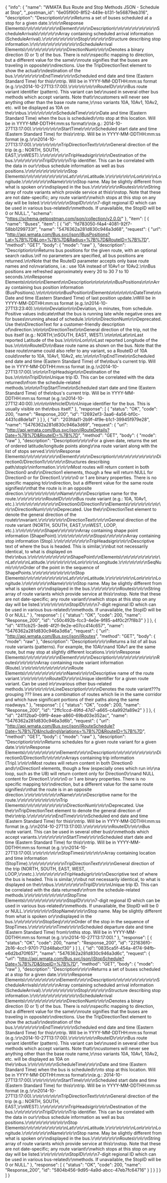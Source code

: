{
  "info": {
    "name": "WMATA Bus Route and Stop Methods JSON - Schedule at Stop",
    "_postman_id": "6e05f900-8f52-449e-b131-1e56879eb316",
    "description": "Description\r\n\r\nReturns a set of buses scheduled at a stop for a given date.\r\n\r\nResponse Elements\r\n\r\n\r\n\r\n\r\nElement\r\n\r\nDescription\r\n\r\n\r\n\r\n\r\n\r\nScheduleArrivals\r\n\r\n\r\nArray containing scheduled arrival information (ScheduleArrival).\r\n\r\n\r\n\r\n\r\nStop\r\n\r\n\r\nStructure describing stop information.\r\n\r\n\r\n\r\n\r\n\r\n\r\nScheduleArrival Elements\r\n\r\n\r\n\r\n\r\n\r\nDirectionNum\r\n\r\nDenotes a binary direction (0 or 1) of the bus. There is no\r\nspecific mapping to direction, but a different value for the same\r\nroute signifies that the buses are traveling in opposite\r\ndirections. Use the TripDirectionText element to show the actual\r\ndestination of the bus.\r\n\r\n\r\n\r\nEndTime\r\n\r\nScheduled end date and time (Eastern Standard Time) for this\r\ntrip. Will be in YYYY-MM-DDTHH:mm:ss format (e.g.:\r\n2014-10-27T13:17:00).\r\n\r\n\r\n\r\nRouteID\r\n\r\nBus route variant identifier (pattern). This variant can be\r\nused in several other bus methods which accept variants. Note that\r\ncustomers will never see anything other than the base route name,\r\nso variants 10A, 10Av1, 10Av2, etc. will be displayed as 10A on the\r\nbus.\r\n\r\n\r\n\r\nScheduleTime\r\n\r\nDate and time (Eastern Standard Time) when the bus is scheduled\r\nto stop at this location. Will be in YYYY-MM-DDTHH:mm:ss format\r\n(e.g.: 2014-10-27T13:17:00).\r\n\r\n\r\n\r\nStartTime\r\n\r\nScheduled start date and time (Eastern Standard Time) for this\r\ntrip. Will be in YYYY-MM-DDTHH:mm:ss format (e.g.:\r\n2014-10-27T13:17:00).\r\n\r\n\r\n\r\nTripDirectionText\r\n\r\nGeneral direction of the trip (e.g.: NORTH, SOUTH, EAST,\r\nWEST).\r\n\r\n\r\n\r\nTripHeadsign\r\n\r\nDestination of the bus.\r\n\r\n\r\n\r\nTripID\r\n\r\nTrip identifier. This can be correlated with the data in our\r\nbus schedule information as well as bus positions.\r\n\r\n\r\n\r\n\r\n\r\nStop Elements\r\n\r\n\r\n\r\n\r\n\r\nLat\r\n\r\nLatitude.\r\n\r\n\r\n\r\nLon\r\n\r\nLongitude.\r\n\r\n\r\n\r\nName\r\n\r\nStop name. May be slightly different from what is spoken or\r\ndisplayed in the bus.\r\n\r\n\r\n\r\nRoutes\r\n\r\nString array of route variants which provide service at this\r\nstop. Note that these are not date-specific; any route variant\r\nwhich stops at this stop on any day will be listed.\r\n\r\n\r\n\r\nStopID\r\n\r\n7-digit regional ID which can be used in various bus-related\r\nmethods. If unavailable, the StopID will be 0 or NULL.",
    "schema": "https://schema.getpostman.com/json/collection/v2.0.0/"
  },
  "item": [
    {
      "name": "Buses",
      "item": [
        {
          "id": "fd783050-f4a4-4081-92f7-58bb1299733f",
          "name": "5476362a281d830c946a3d68",
          "request": {
            "url": "http://api.wmata.com/Bus.svc/json/jBusPositions?Lat=%7B%7D&Lon=%7B%7D&Radius=%7B%7D&RouteID=%7B%7D",
            "method": "GET",
            "body": {
              "mode": "raw"
            },
            "description": "Description\n\nReturns bus positions for the given route, with an optional search radius.\nIf no parameters are specified, all bus positions are returned.\n\nNote that the RouteID parameter accepts only base route names and no\nvariations, i.e.: use 10A instead of 10Av1 or 10Av2.\n\nBus positions are refreshed approximately every 20 to 30 7 to 10 seconds.\n\nResponse Elements\n\n\n\n\nElement\n\nDescription\n\n\n\n\n\nBusPositions\n\n\nArray containing bus position information (BusPositions).\n\n\n\n\n\n\nBusPosition\nElements\n\n\n\n\n\nDateTime\n\nDate and time (Eastern Standard Time) of last position update.\nWill be in YYYY-MM-DDTHH:mm:ss format (e.g.:\n2014-10-27T13:23:40).\n\n\n\nDeviation\n\nDeviation, in minutes, from schedule. Positive values indicate\nthat the bus is running late while negative ones are for buses\nrunning ahead of schedule.\n\n\n\nDirectionNum\n\nDeprecated. Use the\nDirectionText for a customer-friendly description of\ndirection.\n\n\n\nDirectionText\n\nGeneral direction of the trip, not the bus itself (e.g.: NORTH,\nSOUTH, EAST, WEST).\n\n\n\nLat\n\nLast reported Latitude of the bus.\n\n\n\nLon\n\nLast reported Longitude of the bus.\n\n\n\nRouteID\n\nBase route name as shown on the bus. Note that the base route\nname could also refer to any variant, so a RouteID of 10A could\nrefer to 10A, 10Av1, 10Av2, etc.\n\n\n\nTripEndTime\n\nScheduled end date and time (Eastern Standard Time) of the\nbus's current trip. Will be in YYYY-MM-DDTHH:mm:ss format (e.g.:\n2014-10-27T13:17:00).\n\n\n\nTripHeadsign\n\nDestination of the bus.\n\n\n\nTripID\n\nUnique trip ID. This can be correlated with the data returned\nfrom the schedule-related methods.\n\n\n\nTripStartTime\n\nScheduled start date and time (Eastern Standard Time) of the\nbus's current trip. Will be in YYYY-MM-DDTHH:mm:ss format (e.g.:\n2014-10-27T12:40:00).\n\n\n\nVehicleID\n\nUnique identifier for the bus. This is usually visible on the\nbus itself."
          },
          "response": [
            {
              "status": "OK",
              "code": 200,
              "name": "Response_200",
              "id": "12692ef3-3aa6-4a56-bf0c-4431cd8de1a1"
            }
          ]
        },
        {
          "id": "203fda11-2b9f-4f9e-b1c1-39945f979e28",
          "name": "5476362a281d830c946a3d69",
          "request": {
            "url": "http://api.wmata.com/Bus.svc/json/jRouteDetails?Date=%7B%7D&RouteID=%7B%7D",
            "method": "GET",
            "body": {
              "mode": "raw"
            },
            "description": "Description\r\n\r\nFor a given date, returns the set of ordered latitude/longitude points along\r\na route variant along with the list of stops served.\r\n\r\nResponse Elements\r\n\r\n\r\n\r\n\r\nElement\r\n\r\nDescription\r\n\r\n\r\n\r\n\r\n\r\nDirection0/Direction1\r\n\r\n\r\nStructures describing path/stop\r\ninformation.\r\n\r\nMost routes will return content in both Direction0 and\r\nDirection1 elements, though a few will return NULL for Direction0 or for Direction1.\r\n\r\n0 or 1 are binary properties. There is no specific mapping to\r\ndirection, but a different value for the same route signifies\r\nthat the route is in an opposite direction.\r\n\r\n\r\n\r\n\r\nName\r\n\r\nDescriptive name for the route.\r\n\r\n\r\n\r\nRouteID\r\n\r\nBus route variant (e.g.: 10A, 10Av1, etc.).\r\n\r\n\r\n\r\n\r\n\r\nDirection0/Direction1\r\nElements\r\n\r\n\r\n\r\n\r\n\r\nDirectionNum\r\n\r\nDeprecated. Use the\r\nDirectionText element to denote the general direction of the route\r\nvariant.\r\n\r\n\r\n\r\nDirectionText\r\n\r\nGeneral direction of the route variant (NORTH, SOUTH, EAST,\r\nWEST, LOOP, etc.).\r\n\r\n\r\n\r\nShape\r\n\r\n\r\nArray containing shape point information (ShapePoint).\r\n\r\n\r\n\r\n\r\nStops\r\n\r\n\r\nArray containing stop information (Stop).\r\n\r\n\r\n\r\n\r\nTripHeadsign\r\n\r\nDescriptive text of where the bus is headed. This is similar,\r\nbut not necessarily identical, to what is displayed on the\r\nbus.\r\n\r\n\r\n\r\n\r\n\r\nShapePoint\r\nElements\r\n\r\n\r\n\r\n\r\n\r\nLat\r\n\r\nLatitude.\r\n\r\n\r\n\r\nLon\r\n\r\nLongitude.\r\n\r\n\r\n\r\nSeqNum\r\n\r\nOrder of the point in the sequence of ShapePoints.\r\n\r\n\r\n\r\n\r\n\r\nStop Elements\r\n\r\n\r\n\r\n\r\n\r\nLat\r\n\r\nLatitude.\r\n\r\n\r\n\r\nLon\r\n\r\nLongitude.\r\n\r\n\r\n\r\nName\r\n\r\nStop name. May be slightly different from what is spoken or\r\ndisplayed in the bus.\r\n\r\n\r\n\r\nRoutes\r\n\r\nString array of route variants which provide service at this\r\nstop. Note that these are not date-specific; any route variant\r\nwhich stops at this stop on any day will be listed.\r\n\r\n\r\n\r\nStopID\r\n\r\n7-digit regional ID which can be used in various bus-related\r\nmethods. If unavailable, the StopID will be 0 or NULL."
          },
          "response": [
            {
              "status": "OK",
              "code": 200,
              "name": "Response_200",
              "id": "c50c492b-fcc3-4e0e-9f85-a4f0c2f7f8b3"
            }
          ]
        },
        {
          "id": "4111cb25-3ed6-4f2f-9e2e-e07cc414c657",
          "name": "5476362a281d830c946a3d6a",
          "request": {
            "url": "http://api.wmata.com/Bus.svc/json/jRoutes",
            "method": "GET",
            "body": {
              "mode": "raw"
            },
            "description": "Description\r\n\r\nReturns a list of all bus route variants (patterns). For example, the 10A\r\nand 10Av1 are the same route, but may stop at slightly different locations.\r\n\r\nResponse Elements\r\n\r\n\r\n\r\n\r\nElement\r\n\r\nDescription\r\n\r\n\r\n\r\n\r\n\r\nRoutes\r\n\r\n\r\nArray containing route variant information (Route).\r\n\r\n\r\n\r\n\r\n\r\n\r\nRoute Elements\r\n\r\n\r\n\r\n\r\n\r\nName\r\n\r\nDescriptive name of the route variant.\r\n\r\n\r\n\r\nRouteID\r\n\r\nUnique identifier for a given route variant. Can be used in\r\nvarious other bus-related methods.\r\n\r\n\r\n\r\nLineDescription\r\n\r\nDenotes the route variant???s grouping ??? lines are a combination of routes which lie in the same corridor and which have significant portions of their paths along the same roadways."
          },
          "response": [
            {
              "status": "OK",
              "code": 200,
              "name": "Response_200",
              "id": "2ffc1ccd-49fd-47d7-a665-c4a992fa89e2"
            }
          ]
        },
        {
          "id": "24112ba0-09f9-4eae-a860-69bd03e352ac",
          "name": "5476362a281d830c946a3d6b",
          "request": {
            "url": "http://api.wmata.com/Bus.svc/json/jRouteSchedule?Date=%7B%7D&IncludingVariations=%7B%7D&RouteID=%7B%7D",
            "method": "GET",
            "body": {
              "mode": "raw"
            },
            "description": "Description\r\n\r\nReturns schedules for a given route variant for a given date.\r\n\r\nResponse Elements\r\n\r\n\r\n\r\n\r\nElement\r\n\r\nDescription\r\n\r\n\r\n\r\n\r\n\r\nDirection0/Direction1\r\n\r\n\r\nArrays containing trip information (Trip).\r\n\r\nMost routes will return content in both Direction0 and\r\nDirection1 elements, though a few (especially ones which run in\r\na loop, such as the U8) will return content only for Direction0\r\nand NULL content for Direction1.\r\n\r\n0 or 1 are binary properties. There is no specific mapping to\r\ndirection, but a different value for the same route signifies\r\nthat the route is in an opposite direction.\r\n\r\n\r\n\r\n\r\nName\r\n\r\nDescriptive name for the route.\r\n\r\n\r\n\r\n\r\n\r\nTrip Elements\r\n\r\n\r\n\r\n\r\n\r\nDirectionNum\r\n\r\nDeprecated. Use the\r\nTripDirectionText element to denote the general direction of the\r\ntrip.\r\n\r\n\r\n\r\nEndTime\r\n\r\nScheduled end date and time (Eastern Standard Time) for this\r\ntrip. Will be in YYYY-MM-DDTHH:mm:ss format (e.g.:\r\n2014-10-27T13:17:00).\r\n\r\n\r\n\r\nRouteID\r\n\r\nBus route variant. This can be used in several other bus\r\nmethods which accept variants.\r\n\r\n\r\n\r\nStartTime\r\n\r\nScheduled start date and time (Eastern Standard Time) for this\r\ntrip. Will be in YYYY-MM-DDTHH:mm:ss format (e.g.:\r\n2014-10-27T13:17:00).\r\n\r\n\r\n\r\nStopTimes\r\n\r\n\r\nArray containing location and time information (StopTime).\r\n\r\n\r\n\r\n\r\nTripDirectionText\r\n\r\nGeneral direction of the trip (NORTH, SOUTH, EAST, WEST, LOOP,\r\netc.).\r\n\r\n\r\n\r\nTripHeadsign\r\n\r\nDescriptive text of where the bus is headed. This is similar,\r\nbut not necessarily identical, to what is displayed on the\r\nbus.\r\n\r\n\r\n\r\nTripID\r\n\r\nUnique trip ID. This can be correlated with the data returned\r\nfrom the schedule-related methods.\r\n\r\n\r\n\r\n\r\n\r\nStopTime Elements\r\n\r\n\r\n\r\n\r\n\r\nStopID\r\n\r\n7-digit regional ID which can be used in various bus-related\r\nmethods. If unavailable, the StopID will be 0 or NULL.\r\n\r\n\r\n\r\nStopName\r\n\r\nStop name. May be slightly different from what is spoken or\r\ndisplayed in the bus.\r\n\r\n\r\n\r\nStopSeq\r\n\r\nOrder of the stop in the sequence of StopTimes.\r\n\r\n\r\n\r\nTime\r\n\r\nScheduled departure date and time (Eastern Standard Time) from\r\nthis stop. Will be in YYYY-MM-DDTHH:mm:ss format (e.g.:\r\n2014-10-27T13:17:00)."
          },
          "response": [
            {
              "status": "OK",
              "code": 200,
              "name": "Response_200",
              "id": "221636f0-2b16-4cc1-9701-712d48abcf30"
            }
          ]
        },
        {
          "id": "0835ca5f-454a-4f74-94fb-e6d2bd70f657",
          "name": "5476362a281d830c946a3d6c",
          "request": {
            "url": "http://api.wmata.com/Bus.svc/json/jStopSchedule?Date=%7B%7D&StopID=%7B%7D",
            "method": "GET",
            "body": {
              "mode": "raw"
            },
            "description": "Description\r\n\r\nReturns a set of buses scheduled at a stop for a given date.\r\n\r\nResponse Elements\r\n\r\n\r\n\r\n\r\nElement\r\n\r\nDescription\r\n\r\n\r\n\r\n\r\n\r\nScheduleArrivals\r\n\r\n\r\nArray containing scheduled arrival information (ScheduleArrival).\r\n\r\n\r\n\r\n\r\nStop\r\n\r\n\r\nStructure describing stop information.\r\n\r\n\r\n\r\n\r\n\r\n\r\nScheduleArrival Elements\r\n\r\n\r\n\r\n\r\n\r\nDirectionNum\r\n\r\nDenotes a binary direction (0 or 1) of the bus. There is no\r\nspecific mapping to direction, but a different value for the same\r\nroute signifies that the buses are traveling in opposite\r\ndirections. Use the TripDirectionText element to show the actual\r\ndestination of the bus.\r\n\r\n\r\n\r\nEndTime\r\n\r\nScheduled end date and time (Eastern Standard Time) for this\r\ntrip. Will be in YYYY-MM-DDTHH:mm:ss format (e.g.:\r\n2014-10-27T13:17:00).\r\n\r\n\r\n\r\nRouteID\r\n\r\nBus route variant identifier (pattern). This variant can be\r\nused in several other bus methods which accept variants. Note that\r\ncustomers will never see anything other than the base route name,\r\nso variants 10A, 10Av1, 10Av2, etc. will be displayed as 10A on the\r\nbus.\r\n\r\n\r\n\r\nScheduleTime\r\n\r\nDate and time (Eastern Standard Time) when the bus is scheduled\r\nto stop at this location. Will be in YYYY-MM-DDTHH:mm:ss format\r\n(e.g.: 2014-10-27T13:17:00).\r\n\r\n\r\n\r\nStartTime\r\n\r\nScheduled start date and time (Eastern Standard Time) for this\r\ntrip. Will be in YYYY-MM-DDTHH:mm:ss format (e.g.:\r\n2014-10-27T13:17:00).\r\n\r\n\r\n\r\nTripDirectionText\r\n\r\nGeneral direction of the trip (e.g.: NORTH, SOUTH, EAST,\r\nWEST).\r\n\r\n\r\n\r\nTripHeadsign\r\n\r\nDestination of the bus.\r\n\r\n\r\n\r\nTripID\r\n\r\nTrip identifier. This can be correlated with the data in our\r\nbus schedule information as well as bus positions.\r\n\r\n\r\n\r\n\r\n\r\nStop Elements\r\n\r\n\r\n\r\n\r\n\r\nLat\r\n\r\nLatitude.\r\n\r\n\r\n\r\nLon\r\n\r\nLongitude.\r\n\r\n\r\n\r\nName\r\n\r\nStop name. May be slightly different from what is spoken or\r\ndisplayed in the bus.\r\n\r\n\r\n\r\nRoutes\r\n\r\nString array of route variants which provide service at this\r\nstop. Note that these are not date-specific; any route variant\r\nwhich stops at this stop on any day will be listed.\r\n\r\n\r\n\r\nStopID\r\n\r\n7-digit regional ID which can be used in various bus-related\r\nmethods. If unavailable, the StopID will be 0 or NULL."
          },
          "response": [
            {
              "status": "OK",
              "code": 200,
              "name": "Response_200",
              "id": "5804b456-9d95-4a9d-abcc-47eb7fc64716"
            }
          ]
        }
      ]
    }
  ]
}